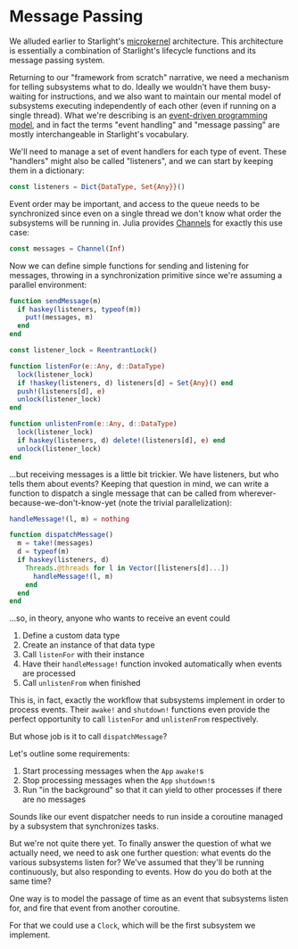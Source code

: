 # Message Passing

We alluded earlier to Starlight's [microkernel](https://en.wikipedia.org/wiki/Microkernel) architecture. This architecture is essentially a combination of Starlight's lifecycle functions and its message passing system.

Returning to our "framework from scratch" narrative, we need a mechanism for telling subsystems what to do. Ideally we wouldn't have them busy-waiting for instructions, and we also want to maintain our mental model of subsystems executing independently of each other (even if running on a single thread). What we're describing is an [event-driven programming model](https://en.wikipedia.org/wiki/Event-driven_programming), and in fact the terms "event handling" and "message passing" are mostly interchangeable in Starlight's vocabulary.

We'll need to manage a set of event handlers for each type of event. These "handlers" might also be called "listeners", and we can start by keeping them in a dictionary:

```julia
const listeners = Dict{DataType, Set{Any}}()
```

Event order may be important, and access to the queue needs to be synchronized since even on a single thread we don't know what order the subsystems will be running in. Julia provides [Channels](https://docs.julialang.org/en/v1/base/parallel/#Channels) for exactly this use case:

```julia
const messages = Channel(Inf)
```

Now we can define simple functions for sending and listening for messages, throwing in a synchronization primitive since we're assuming a parallel environment:

```julia
function sendMessage(m)
  if haskey(listeners, typeof(m))
    put!(messages, m)
  end
end

const listener_lock = ReentrantLock()

function listenFor(e::Any, d::DataType)
  lock(listener_lock)
  if !haskey(listeners, d) listeners[d] = Set{Any}() end
  push!(listeners[d], e)
  unlock(listener_lock)
end

function unlistenFrom(e::Any, d::DataType)
  lock(listener_lock)
  if haskey(listeners, d) delete!(listeners[d], e) end
  unlock(listener_lock)
end
```

...but receiving messages is a little bit trickier. We have listeners, but who tells them about events? Keeping that question in mind, we can write a function to dispatch a single message that can be called from wherever-because-we-don't-know-yet (note the trivial parallelization):

```julia
handleMessage!(l, m) = nothing

function dispatchMessage()
  m = take!(messages)
  d = typeof(m)
  if haskey(listeners, d)
    Threads.@threads for l in Vector([listeners[d]...])
      handleMessage!(l, m)
    end
  end
end
```

...so, in theory, anyone who wants to receive an event could

  1. Define a custom data type
  2. Create an instance of that data type
  3. Call `listenFor` with their instance
  4. Have their `handleMessage!` function invoked automatically when events are processed
  5. Call `unlistenFrom` when finished

This is, in fact, exactly the workflow that subsystems implement in order to process events. Their `awake!` and `shutdown!` functions even provide the perfect opportunity to call `listenFor` and `unlistenFrom` respectively.

But whose job is it to call `dispatchMessage`?

Let's outline some requirements:

  1. Start processing messages when the `App` `awake!`s
  2. Stop processing messages when the `App` `shutdown!`s
  3. Run "in the background" so that it can yield to other processes if there are no messages

Sounds like our event dispatcher needs to run inside a coroutine managed by a subsystem that synchronizes tasks.

But we're not quite there yet. To finally answer the question of what we actually need, we need to ask one further question: what events do the various subsystems listen for? We've assumed that they'll be running continuously, but also responding to events. How do you do both at the same time?

One way is to model the passage of time as an event that subsystems listen for, and fire that event from another coroutine.

For that we could use a `Clock`, which will be the first subsystem we implement.